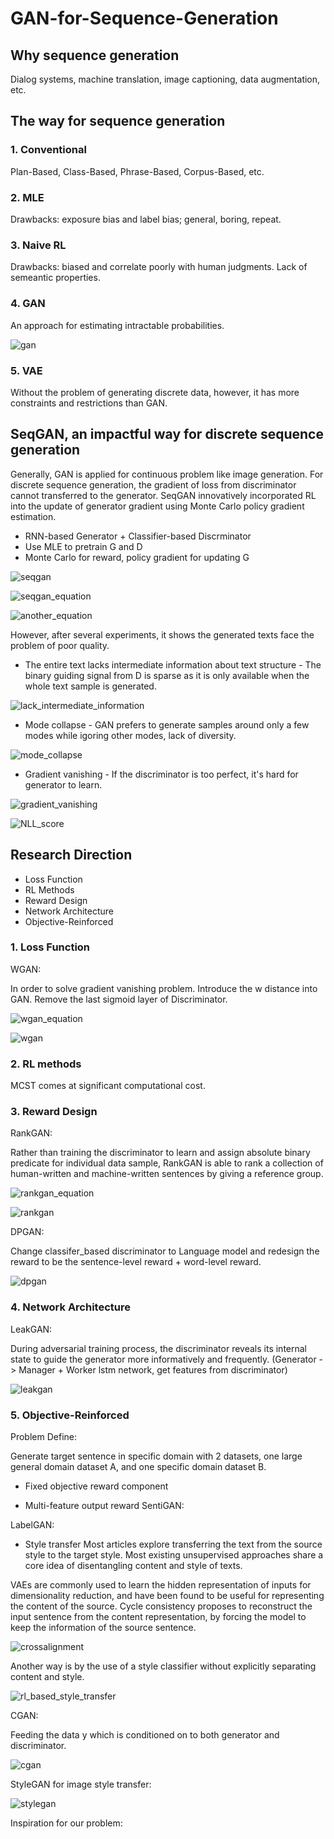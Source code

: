 # GAN-for-Sequence-Generation

## Why sequence generation
Dialog systems, machine translation, image captioning, data augmentation, etc. 

## The way for sequence generation
### 1. Conventional
Plan-Based, Class-Based, Phrase-Based, Corpus-Based, etc.
### 2. MLE
Drawbacks: exposure bias and label bias; general, boring, repeat.
### 3. Naive RL
Drawbacks: biased and correlate poorly with human judgments. Lack of semeantic properties.
### 4. GAN
An approach for estimating intractable probabilities.

![gan](https://s3-ap-south-1.amazonaws.com/av-blog-media/wp-content/uploads/2017/06/11000153/g1.jpg)

### 5. VAE
Without the problem of generating discrete data, however, it has more constraints and restrictions than GAN.

## SeqGAN, an impactful way for discrete sequence generation
Generally, GAN is applied for continuous problem like image generation. For discrete sequence generation, the gradient of loss from discriminator cannot transferred to the generator. SeqGAN innovatively incorporated RL into the update of generator gradient using Monte Carlo policy gradient estimation. 

 * RNN-based Generator + Classifier-based Discrminator
 * Use MLE to pretrain G and D
 * Monte Carlo for reward, policy gradient for updating G

![seqgan](https://cdn-images-1.medium.com/max/1200/0*FUwClIx3rko7vbFG)

![seqgan_equation](https://cdn-images-1.medium.com/max/1600/0*JcHrudkUiINkgXhG.png)

![another_equation]()

However, after several experiments, it shows the generated texts face the problem of poor quality. 
  * The entire text lacks intermediate information about text structure - The binary guiding signal from D is sparse as it is only available when the whole text sample is generated. 
  
  ![lack_intermediate_information]()
  
  * Mode collapse - GAN prefers to generate samples around only a few modes while igoring other modes, lack of diversity. 
  
  ![mode_collapse]()
  
  * Gradient vanishing - If the discriminator is too perfect, it's hard for generator to learn.
  
  ![gradient_vanishing]()
  
  ![NLL_score](https://www.researchgate.net/publication/308324937/figure/fig1/AS:408264924778496@1474349351242/Negative-log-likelihood-performance-with-different-pre-training-epochs-before-the.png)

## Research Direction
 * Loss Function
 * RL Methods 
 * Reward Design
 * Network Architecture
 * Objective-Reinforced
 
### 1. Loss Function
WGAN:

In order to solve gradient vanishing problem. Introduce the w distance into GAN. Remove the last sigmoid layer of Discriminator.

![wgan_equation](https://github.com/lianyixin/GAN-for-Sequence-Generation/blob/master/wgan.png)

![wgan](https://cdn-images-1.medium.com/max/1600/1*-VajV2qCbPWDCdNGbQfCng.png)

### 2. RL methods
MCST comes at significant computational cost.

### 3. Reward Design
RankGAN:

Rather than training the discriminator to learn and assign absolute binary predicate for individual data sample, RankGAN is able to rank a collection of human-written and machine-written sentences by giving a reference group. 

![rankgan_equation](https://tobiaslee.top/img/rank_gan.png)

![rankgan](https://github.com/lianyixin/GAN-for-Sequence-Generation/blob/master/rankgan.png)

DPGAN:

Change classifer_based discriminator to Language model and redesign the reward to be the sentence-level reward + word-level reward.

![dpgan](https://cdn-images-1.medium.com/max/1600/1*8G0FmWqfWDJXCIUbrY-JUA.png)

### 4. Network Architecture
LeakGAN: 

During adversarial training process, the discriminator reveals its internal state to guide the generator more informatively and frequently. (Generator -> Manager + Worker lstm network, get features from discriminator)

![leakgan](https://pbs.twimg.com/media/DRPIgb4XkAADSkV.jpg)

### 5. Objective-Reinforced
Problem Define: 

Generate target sentence in specific domain with 2 datasets, one large general domain dataset A, and one specific domain dataset B.

 * Fixed objective reward component

 * Multi-feature output reward
  SentiGAN:

  LabelGAN:

 * Style transfer
  Most articles explore transferring the text from the source style to the target style. Most existing unsupervised approaches share a core idea of disentangling content and style of texts. 

  VAEs are commonly used to learn the hidden representation of inputs for dimensionality reduction, and have been found to be useful for representing the content of the source. Cycle consistency proposes to reconstruct the input sentence from the content representation, by forcing the model to keep the information of the source sentence. 

  ![crossalignment](http://isukorea.com/media/PNG/latent.PNG)

  Another way is by the use of a style classifier without explicitly separating content and style. 

  ![rl_based_style_transfer](https://github.com/lianyixin/GAN-for-Sequence-Generation/blob/master/rlbasedstyletransfer.png)

  CGAN:

  Feeding the data y which is conditioned on to both generator and discriminator.

  ![cgan]()

  StyleGAN for image style transfer:

  ![stylegan](https://cdn-images-1.medium.com/max/1600/0*uqn4slMHrFYkFmjS.png)

  Inspiration for our problem:

